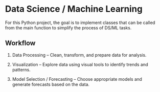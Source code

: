 # Data Science / Machine Learning

For this Python project, the goal is to implement classes that can be
called from the main function to simplify the process of DS/ML tasks.

## Workflow

1. Data Processing – Clean, transform, and prepare data for analysis.

2. Visualization – Explore data using visual tools to identify trends and patterns.

3. Model Selection / Forecasting – Choose appropriate models and generate forecasts based on the data.

